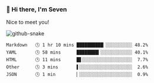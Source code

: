 ### 👋 Hi there, I'm Seven

Nice to meet you!

<picture>
  <source media="(prefers-color-scheme: dark)" srcset="https://raw.githubusercontent.com/realSunyz/realSunyz/snake/snake-dark.svg" />
  <source media="(prefers-color-scheme: light)" srcset="https://raw.githubusercontent.com/realSunyz/realSunyz/snake/snake.svg" />
  <img alt="github-snake" src="https://raw.githubusercontent.com/realSunyz/realSunyz/snake/snake.svg" />
</picture>

<!-- waka-box start -->
```text
Markdown   🕓 1 hr 10 mins ██████████▏░░░░░░░░░░ 48.2%
YAML       🕓 58 mins      ████████▍░░░░░░░░░░░░ 40.1%
HTML       🕓 11 mins      █▋░░░░░░░░░░░░░░░░░░░  7.7%
Other      🕓 3 mins       ▌░░░░░░░░░░░░░░░░░░░░  2.6%
JSON       🕓 1 min        ▏░░░░░░░░░░░░░░░░░░░░  0.9%
```
<!-- Powered by https://github.com/realSunyz/waka-box-go . -->
<!-- waka-box end -->